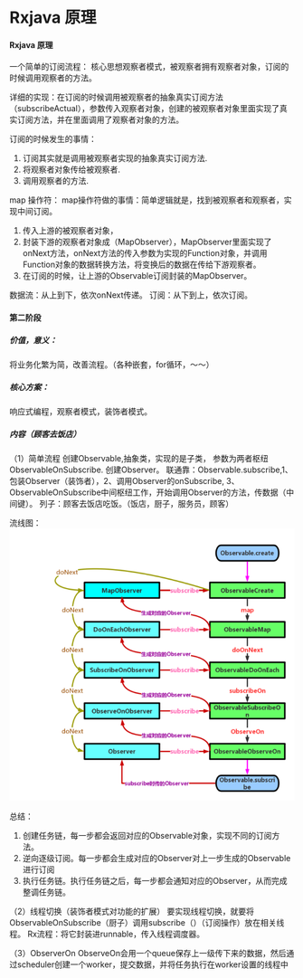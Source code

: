 # Rxjava 原理

#### Rxjava 原理

一个简单的订阅流程：
       核心思想观察者模式，被观察者拥有观察者对象，订阅的时候调用观察者的方法。

详细的实现：在订阅的时候调用被观察者的抽象真实订阅方法（subscribeActual），参数传入观察者对象，创建的被观察者对象里面实现了真实订阅方法，并在里面调用了观察者对象的方法。

订阅的时候发生的事情：

 1. 订阅其实就是调用被观察者实现的抽象真实订阅方法.
 2. 将观察者对象传给被观察者.
 3. 调用观察者的方法.
 
map 操作符：
    map操作符做的事情：简单逻辑就是，找到被观察者和观察者，实现中间订阅。
    
   1. 传入上游的被观察者对象，
   2. 封装下游的观察者对象成（MapObserver），MapObserver里面实现了onNext方法，onNext方法的传入参数为实现的Function对象，并调用Function对象的数据转换方法，将变换后的数据在传给下游观察者。
   3. 在订阅的时候，让上游的Observable订阅封装的MapObserver。

数据流：从上到下，依次onNext传递。
订阅：从下到上，依次订阅。
     
#### 第二阶段
##### 价值，意义：
将业务化繁为简，改善流程。（各种嵌套，for循环，～～）

##### 核心方案：
响应式编程，观察者模式，装饰者模式。

##### 内容（顾客去饭店）
（1）简单流程
创建Observable,抽象类，实现的是子类， 参数为两者枢纽ObservableOnSubscribe.
创建Observer。
联通靠：Observable.subscribe,1、包装Observer（装饰者），2、调用Observer的onSubscribe, 3、ObservableOnSubscribe中间枢纽工作，开始调用Observer的方法，传数据（中间键）。
列子：顾客去饭店吃饭。（饭店，厨子，服务员，顾客）

流线图：
![hahah](./image/android/rxjava1.png)

总结：

1. 创建任务链，每一步都会返回对应的Observable对象，实现不同的订阅方法。
2. 逆向逐级订阅。每一步都会生成对应的Observer对上一步生成的Observable进行订阅
3. 执行任务链。执行任务链之后，每一步都会通知对应的Observer，从而完成整调任务链。

（2）线程切换（装饰者模式对功能的扩展）
要实现线程切换，就要将ObservableOnSubscribe（厨子）调用subscribe（）（订阅操作）放在相关线程。
Rx流程：将它封装进runnable，传入线程调度器。

（3）ObserverOn
ObserveOn会用一个queue保存上一级传下来的数据，然后通过scheduler创建一个worker，提交数据，并将任务执行在worker设置的线程中
